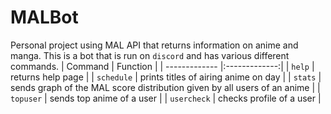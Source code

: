 # MALBot
Personal project using MAL API that returns information on anime and manga. This is a bot that is run on ``discord`` and has various different commands. 
| Command       | Function      |
| ------------- |:-------------:|
| ``help``      | returns help page |
| ``schedule``  | prints titles of airing anime on day     |
| ``stats``     | sends graph  of the MAL score distribution given by all users of an anime     | 
| ``topuser``   | sends top anime of a user |
| ``usercheck`` | checks profile of a user |
